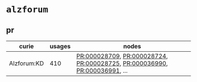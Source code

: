 # `alzforum`

## pr

| curie       |   usages | nodes                                                                                                                                                                                                                                                                                                                |
|-------------|----------|----------------------------------------------------------------------------------------------------------------------------------------------------------------------------------------------------------------------------------------------------------------------------------------------------------------------|
| Alzforum:KD |      410 | [PR:000028709](http://purl.obolibrary.org/obo/PR_000028709), [PR:000028724](http://purl.obolibrary.org/obo/PR_000028724), [PR:000028725](http://purl.obolibrary.org/obo/PR_000028725), [PR:000036990](http://purl.obolibrary.org/obo/PR_000036990), [PR:000036991](http://purl.obolibrary.org/obo/PR_000036991), ... |

